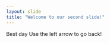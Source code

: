 ```yaml
---
layout: slide
title: "Welcome to our second slide!"
---
```

Best day
Use the left arrow to go back!
